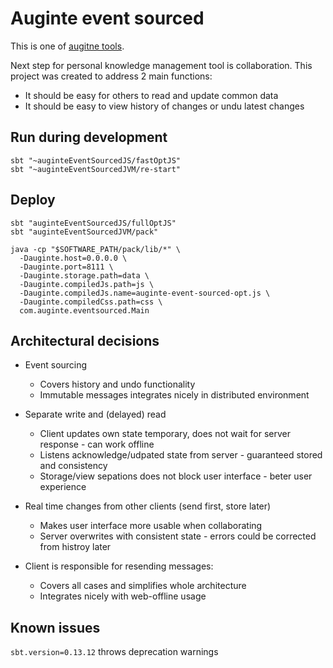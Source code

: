 Auginte event sourced
=====================

This is one of [augitne tools](http://auginte.com).

Next step for personal knowledge management tool is collaboration.
This project was created to address 2 main functions:

 * It should be easy for others to read and update common data
 * It should be easy to view history of changes or undu latest changes

Run during development
----------------------

```
sbt "~auginteEventSourcedJS/fastOptJS"
sbt "~auginteEventSourcedJVM/re-start"
```

Deploy
------

```
sbt "auginteEventSourcedJS/fullOptJS"
sbt "auginteEventSourcedJVM/pack"
```

```
java -cp "$SOFTWARE_PATH/pack/lib/*" \
  -Dauginte.host=0.0.0.0 \
  -Dauginte.port=8111 \
  -Dauginte.storage.path=data \
  -Dauginte.compiledJs.path=js \
  -Dauginte.compiledJs.name=auginte-event-sourced-opt.js \
  -Dauginte.compiledCss.path=css \
  com.auginte.eventsourced.Main
```

Architectural decisions
-----------------------

 * Event sourcing
    * Covers history and undo functionality
    * Immutable messages integrates nicely in distributed environment

 * Separate write and (delayed) read
    * Client updates own state temporary, does not wait for server response - can work offline
    * Listens acknowledge/udpated state from server - guaranteed stored and consistency
    * Storage/view sepations does not block user interface - beter user experience

 * Real time changes from other clients (send first, store later)
    * Makes user interface more usable when collaborating
    * Server overwrites with consistent state - errors could be corrected from histroy later

 * Client is responsible for resending messages:
    * Covers all cases and simplifies whole architecture
    * Integrates nicely with web-offline usage

Known issues
------------

`sbt.version=0.13.12` throws deprecation warnings